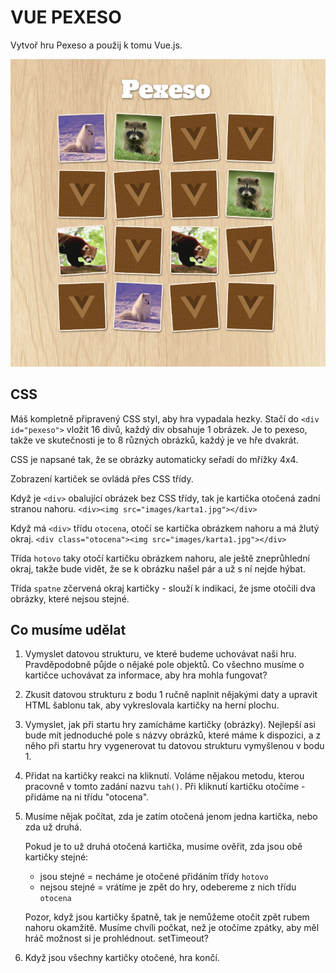 # VUE PEXESO

Vytvoř hru Pexeso a použij k tomu Vue.js.

![Pexeso ukázka](pexeso-ukazka.jpg)

## CSS

Máš kompletně připravený CSS styl, aby hra vypadala hezky. Stačí do `<div id="pexeso">` vložit 16 divů, každý div obsahuje 1 obrázek. Je to pexeso, takže ve skutečnosti je to 8 různých obrázků, každý je ve hře dvakrát.

CSS je napsané tak, že se obrázky automaticky seřadí do mřížky 4x4.

Zobrazení kartiček se ovládá přes CSS třídy.

Když je `<div>` obalující obrázek bez CSS třídy, tak je kartička otočená zadní stranou nahoru. `<div><img src="images/karta1.jpg"></div>`

Když má `<div>` třídu `otocena`, otočí se kartička obrázkem nahoru a má žlutý okraj.
`<div class="otocena"><img src="images/karta1.jpg"></div>`

Třída `hotovo` taky otočí kartičku obrázkem nahoru, ale ještě zneprůhlední okraj, takže bude vidět, že se k obrázku našel pár a už s ní nejde hýbat.

Třída `spatne` zčervená okraj kartičky - slouží k indikaci, že jsme otočili dva obrázky, které nejsou stejné.

## Co musíme udělat

1. Vymyslet datovou strukturu, ve které budeme uchovávat naši hru. Pravděpodobně půjde o nějaké pole objektů. Co všechno musíme o kartičce uchovávat za informace, aby hra mohla fungovat?

2. Zkusit datovou strukturu z bodu 1 ručně naplnit nějakými daty a upravit HTML šablonu tak, aby vykreslovala kartičky na herní plochu.

3. Vymyslet, jak při startu hry zamícháme kartičky (obrázky). Nejlepší asi bude mít jednoduché pole s názvy obrázků, které máme k dispozici, a z něho při startu hry vygenerovat tu datovou strukturu vymyšlenou v bodu 1.

4. Přidat na kartičky reakci na kliknutí. Voláme nějakou metodu, kterou pracovně v tomto zadání nazvu `tah()`. Při kliknutí kartičku otočíme - přidáme na ni třídu "otocena".

5. Musíme nějak počítat, zda je zatím otočená jenom jedna kartička, nebo zda už druhá.

	 Pokud je to už druhá otočená kartička, musíme ověřit, zda jsou obě kartičky stejné:
	 - jsou stejné = necháme je otočené přidáním třídy `hotovo`
	 - nejsou stejné = vrátíme je zpět do hry, odebereme z nich třídu `otocena`

	 Pozor, když jsou kartičky špatně, tak je nemůžeme otočit zpět rubem nahoru okamžitě. Musíme chvíli počkat, než je otočíme zpátky, aby měl hráč možnost si je prohlédnout. setTimeout?

6. Když jsou všechny kartičky otočené, hra končí.
